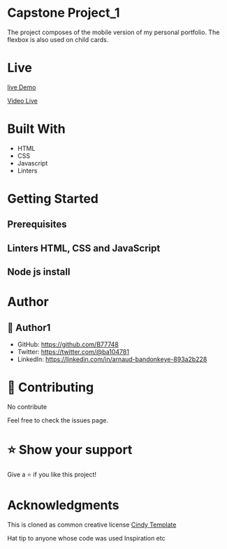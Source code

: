 
# Capstone Project_1

The project composes of the mobile version of my personal portfolio.  The flexbox is also used on child cards.

# Live

[live Demo](https://b77748.github.io/CapstoneProject/)

[Video Live](https://www.loom.com/share/2027c8ff6d004a92ac964451d001f625)

# Built With

-	HTML
-	CSS
- Javascript
- Linters

# Getting Started

## Prerequisites

## Linters HTML, CSS and JavaScript
## Node js install 


# Author

## 👨 Author1

- GitHub: https://github.com/B77748 
- Twitter: https://twitter.com/@ba104781 
- LinkedIn: https://linkedin.com/in/arnaud-bandonkeye-893a2b228 

# 🤝 Contributing

No contribute

Feel free to check the issues page.

# ⭐ Show your support


Give a ⭐️ if you like this project!

# Acknowledgments

This is cloned as common creative license 
[Cindy Template](https://www.behance.net/gallery/29845175/CC-Global-Summit-2015)

Hat tip to anyone whose code was used
Inspiration
etc



